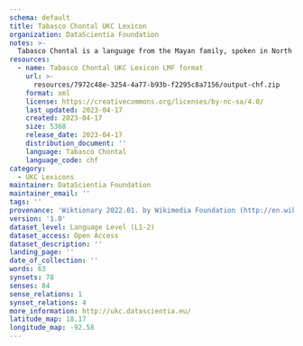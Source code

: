 ```yaml
---
schema: default
title: Tabasco Chontal UKC Lexicon
organization: DataScientia Foundation
notes: >-
  Tabasco Chontal is a language from the Mayan family, spoken in North America. The UKC Lexicon of Tabasco Chontal is represented as a lexico-semantic network. It consists of words, word senses, synsets, as well as sense-level and synset-level relationships.
resources:
  - name: Tabasco Chontal UKC Lexicon LMF format
    url: >-
      resources/7972c48e-3254-4a77-b93b-f2295c8a7156/output-chf.zip
    format: xml
    license: https://creativecommons.org/licenses/by-nc-sa/4.0/
    last_updated: 2023-04-17
    created: 2023-04-17
    size: 5368
    release_date: 2023-04-17
    distribution_document: ''
    language: Tabasco Chontal
    language_code: chf
category:
  - UKC Lexicons
maintainer: DataScientia Foundation
maintainer_email: ''
tags: ''
provenance: 'Wiktionary 2022.01. by Wikimedia Foundation (http://en.wiktionary.org); CogNet 2.1 by Khuyagbaatar Batsuren, National University of Mongolia (http://cognet.ukc.disi.unitn.it); UniMet: Universal Metonymy 1.0 by Temuulen Khishigsuren and Gábor Bella (http://ukc.disi.unitn.it/index.php/metonymy/); Native Languages of the Americas 2021.11. by Laura Redish and Orrin Lewis (http://www.native-languages.org); Princeton WordNet 2.1 by Princeton University (https://wordnet.princeton.edu)'
version: '1.0'
dataset_level: Language Level (L1-2)
dataset_access: Open Access
dataset_description: ''
landing_page: ''
date_of_collection: ''
words: 63
synsets: 78
senses: 84
sense_relations: 1
synset_relations: 4
more_information: http://ukc.datascientia.eu/
latitude_map: 18.17
longitude_map: -92.58
---
```

